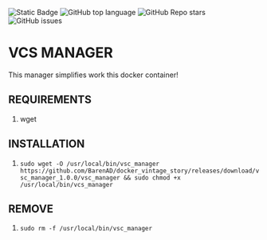 ![Static Badge](https://img.shields.io/badge/powered-BarenAD-BarenAD)
![GitHub top language](https://img.shields.io/github/languages/top/BarenAD/docker_vintage_story)
![GitHub Repo stars](https://img.shields.io/github/stars/BarenAD/docker_vintage_story)
![GitHub issues](https://img.shields.io/github/issues/BarenAD/docker_vintage_story)

# VCS MANAGER
This manager simplifies work this docker container!

## REQUIREMENTS
1) wget

## INSTALLATION
1) `sudo wget -O /usr/local/bin/vsc_manager https://github.com/BarenAD/docker_vintage_story/releases/download/vsc_manager_1.0.0/vsc_manager && sudo chmod +x /usr/local/bin/vcs_manager`

## REMOVE
1) `sudo rm -f /usr/local/bin/vsc_manager`
